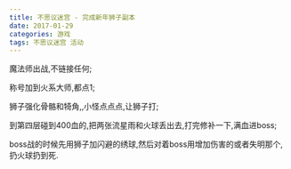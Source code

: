 ```yaml
---
title: 不思议迷宫 - 完成新年狮子副本
date: 2017-01-29
categories: 游戏
tags: 不思议迷宫 活动
---
```


魔法师出战,不链接任何;

称号加到火系大师,都点1;

狮子强化骨骼和犄角,,小怪点点点,让狮子打;

到第四层碰到400血的,把两张流星雨和火球丢出去,打完修补一下,满血进boss;

boss战的时候先用狮子加闪避的绣球,然后对着boss用增加伤害的或者失明那个,扔火球扔到死.